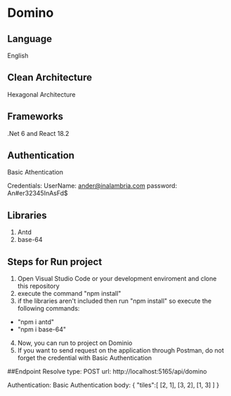 # Domino

## Language
English

## Clean Architecture
Hexagonal Architecture

## Frameworks
.Net 6 and React 18.2

## Authentication
Basic Athentication

Credentials:
UserName: ander@inalambria.com
password: An#er32345InAsFd$

## Libraries
1) Antd
2) base-64

## Steps for Run project
1) Open Visual Studio Code or your development enviroment and clone this repository
2) execute the command "npm install"
3) if the libraries aren't included then run "npm install" so execute the following commands:

- "npm i antd"
- "npm i base-64"

4) Now, you can run to project on Dominio
5) If you want to send request on the application through Postman, do not forget the credential with Basic Authentication

##Endpoint Resolve
type: POST
url: http://localhost:5165/api/domino

Authentication: Basic Authentication
body: 
{
    "tiles":[
        [2, 1], [3, 2], [1, 3]
    ]
}
